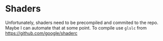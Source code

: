 # Shaders

Unfortunately, shaders need to be precompiled and commited to the repo. Maybe I can automate that at some point. To compile use `glslc` from https://github.com/google/shaderc